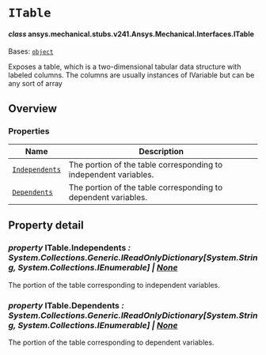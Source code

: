 # `ITable`

<a id="ansys.mechanical.stubs.v241.Ansys.Mechanical.Interfaces.ITable"></a>

#### *class* ansys.mechanical.stubs.v241.Ansys.Mechanical.Interfaces.ITable

Bases: [`object`](https://docs.python.org/3/library/functions.html#object)

Exposes a table, which is a two-dimensional tabular data structure with labeled columns.
The columns are usually instances of IVariable but can be any sort of array

<!-- !! processed by numpydoc !! -->

<a id="overview"></a>

## Overview

### Properties

| Name | Description |
|------------------------------------------|--------------------------------------------------------------------|
| [`Independents`](#ITable.Independents)   | The portion of the table corresponding to independent variables.   |
| [`Dependents`](#ITable.Dependents)       | The portion of the table corresponding to dependent variables.     |

<a id="property-detail"></a>

## Property detail

<a id="ITable.Independents"></a>

### *property* ITable.Independents *: System.Collections.Generic.IReadOnlyDictionary[System.String, System.Collections.IEnumerable] | [None](https://docs.python.org/3/library/constants.html#None)*

The portion of the table corresponding to independent variables.

<!-- !! processed by numpydoc !! -->

<a id="ITable.Dependents"></a>

### *property* ITable.Dependents *: System.Collections.Generic.IReadOnlyDictionary[System.String, System.Collections.IEnumerable] | [None](https://docs.python.org/3/library/constants.html#None)*

The portion of the table corresponding to dependent variables.

<!-- !! processed by numpydoc !! -->

